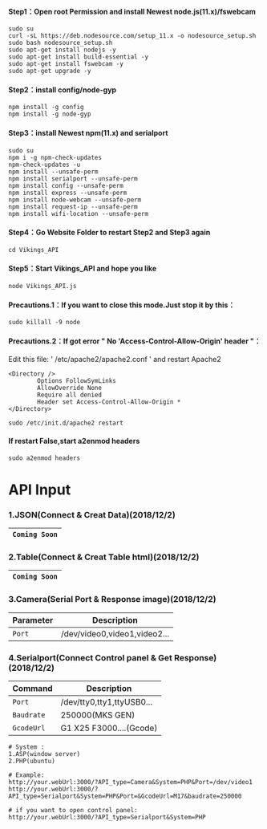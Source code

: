 ####  Step1：Open root Permission and install Newest node.js(11.x)/fswebcam 
```
sudo su
curl -sL https://deb.nodesource.com/setup_11.x -o nodesource_setup.sh
sudo bash nodesource_setup.sh
sudo apt-get install nodejs -y
sudo apt-get install build-essential -y
sudo apt-get install fswebcam -y
sudo apt-get upgrade -y
```


####  Step2：install config/node-gyp
```
npm install -g config
npm install -g node-gyp
```

####  Step3：install Newest npm(11.x) and serialport 
```
sudo su
npm i -g npm-check-updates
npm-check-updates -u
npm install --unsafe-perm
npm install serialport --unsafe-perm
npm install config --unsafe-perm
npm install express --unsafe-perm
npm install node-webcam --unsafe-perm
npm install request-ip --unsafe-perm
npm install wifi-location --unsafe-perm
```

####  Step4：Go Website Folder to restart Step2 and Step3 again
```
cd Vikings_API
```

####  Step5：Start Vikings_API and hope you like 
```
node Vikings_API.js
```

####  Precautions.1：If you want to close this mode.Just stop it by this：
```
sudo killall -9 node
```

####  Precautions.2：If got error " No 'Access-Control-Allow-Origin' header "：
Edit this file: ' /etc/apache2/apache2.conf ' and restart Apache2
```
<Directory />
        Options FollowSymLinks
        AllowOverride None
        Require all denied
        Header set Access-Control-Allow-Origin *
</Directory>
```
```
sudo /etc/init.d/apache2 restart
```
#### If restart False,start a2enmod headers
```
sudo a2enmod headers
```

# API Input

### 1.JSON(Connect & Creat Data)(2018/12/2)

| `Coming Soon` |
| ------------- |

### 2.Table(Connect & Creat Table html)(2018/12/2)

| `Coming Soon` |
| ------------- |

### 3.Camera(Serial Port & Response image)(2018/12/2)

| Parameter  | Description |
| ------------- | ------------- |
| `Port`  | /dev/video0,video1,video2... |


### 4.Serialport(Connect Control panel & Get Response)(2018/12/2)

| Command | Description |
| ------------- | ------------- |
| `Port`  | /dev/tty0,tty1,ttyUSB0... |
| `Baudrate`  | 250000(MKS GEN) |
| `GcodeUrl`  | G1 X25 F3000....(Gcode) |

```
# System :
1.ASP(window server)
2.PHP(ubuntu)

# Example:
http://your.webUrl:3000/?API_type=Camera&System=PHP&Port=/dev/video1
http://your.webUrl:3000/?API_type=Serialport&System=PHP&Port=&GcodeUrl=M17&baudrate=250000

# if you want to open control panel:
http://your.webUrl:3000/?API_type=Serialport&System=PHP


```

